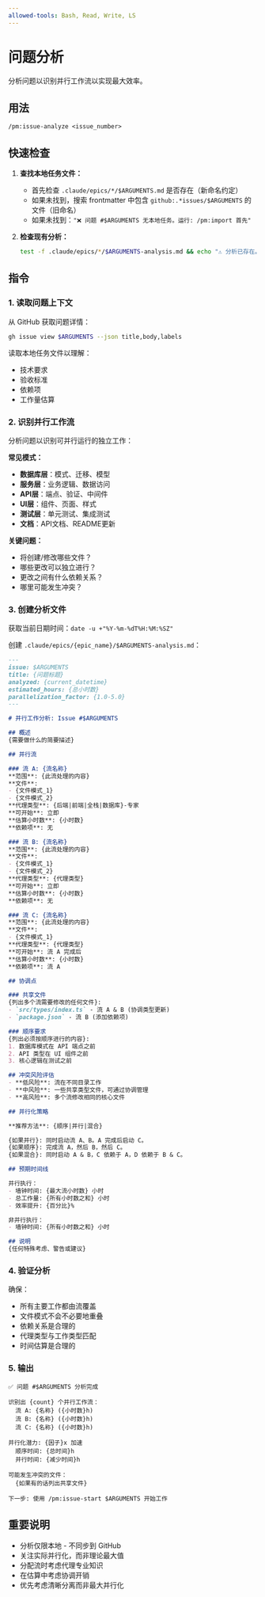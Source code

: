 ```yaml
---
allowed-tools: Bash, Read, Write, LS
---
```


# 问题分析

分析问题以识别并行工作流以实现最大效率。

## 用法
```
/pm:issue-analyze <issue_number>
```

## 快速检查

1. **查找本地任务文件：**
   - 首先检查 `.claude/epics/*/$ARGUMENTS.md` 是否存在（新命名约定）
   - 如果未找到，搜索 frontmatter 中包含 `github:.*issues/$ARGUMENTS` 的文件（旧命名）
   - 如果未找到：`"❌ 问题 #$ARGUMENTS 无本地任务。运行: /pm:import 首先"`

2. **检查现有分析：**
   ```bash
   test -f .claude/epics/*/$ARGUMENTS-analysis.md && echo "⚠️ 分析已存在。覆盖？(yes/no)"
   ```

## 指令

### 1. 读取问题上下文

从 GitHub 获取问题详情：
```bash
gh issue view $ARGUMENTS --json title,body,labels
```

读取本地任务文件以理解：
- 技术要求
- 验收标准
- 依赖项
- 工作量估算

### 2. 识别并行工作流

分析问题以识别可并行运行的独立工作：

**常见模式：**
- **数据库层**：模式、迁移、模型
- **服务层**：业务逻辑、数据访问
- **API层**：端点、验证、中间件
- **UI层**：组件、页面、样式
- **测试层**：单元测试、集成测试
- **文档**：API文档、README更新

**关键问题：**
- 将创建/修改哪些文件？
- 哪些更改可以独立进行？
- 更改之间有什么依赖关系？
- 哪里可能发生冲突？

### 3. 创建分析文件

获取当前日期时间：`date -u +"%Y-%m-%dT%H:%M:%SZ"`

创建 `.claude/epics/{epic_name}/$ARGUMENTS-analysis.md`：

```markdown
---
issue: $ARGUMENTS
title: {问题标题}
analyzed: {current_datetime}
estimated_hours: {总小时数}
parallelization_factor: {1.0-5.0}
---

# 并行工作分析: Issue #$ARGUMENTS

## 概述
{需要做什么的简要描述}

## 并行流

### 流 A: {流名称}
**范围**: {此流处理的内容}
**文件**:
- {文件模式_1}
- {文件模式_2}
**代理类型**: {后端|前端|全栈|数据库}-专家
**可开始**: 立即
**估算小时数**: {小时数}
**依赖项**: 无

### 流 B: {流名称}
**范围**: {此流处理的内容}
**文件**:
- {文件模式_1}
- {文件模式_2}
**代理类型**: {代理类型}
**可开始**: 立即
**估算小时数**: {小时数}
**依赖项**: 无

### 流 C: {流名称}
**范围**: {此流处理的内容}
**文件**:
- {文件模式_1}
**代理类型**: {代理类型}
**可开始**: 流 A 完成后
**估算小时数**: {小时数}
**依赖项**: 流 A

## 协调点

### 共享文件
{列出多个流需要修改的任何文件}:
- `src/types/index.ts` - 流 A & B (协调类型更新)
- `package.json` - 流 B (添加依赖项)

### 顺序要求
{列出必须按顺序进行的内容}:
1. 数据库模式在 API 端点之前
2. API 类型在 UI 组件之前
3. 核心逻辑在测试之前

## 冲突风险评估
- **低风险**: 流在不同目录工作
- **中风险**: 一些共享类型文件，可通过协调管理
- **高风险**: 多个流修改相同的核心文件

## 并行化策略

**推荐方法**: {顺序|并行|混合}

{如果并行}: 同时启动流 A、B。A 完成后启动 C。
{如果顺序}: 完成流 A，然后 B，然后 C。
{如果混合}: 同时启动 A & B，C 依赖于 A，D 依赖于 B & C。

## 预期时间线

并行执行：
- 墙钟时间: {最大流小时数} 小时
- 总工作量: {所有小时数之和} 小时
- 效率提升: {百分比}%

非并行执行：
- 墙钟时间: {所有小时数之和} 小时

## 说明
{任何特殊考虑、警告或建议}
```

### 4. 验证分析

确保：
- 所有主要工作都由流覆盖
- 文件模式不会不必要地重叠
- 依赖关系是合理的
- 代理类型与工作类型匹配
- 时间估算是合理的

### 5. 输出

```
✅ 问题 #$ARGUMENTS 分析完成

识别出 {count} 个并行工作流：
  流 A: {名称} ({小时数}h)
  流 B: {名称} ({小时数}h)
  流 C: {名称} ({小时数}h)
  
并行化潜力: {因子}x 加速
  顺序时间: {总时间}h
  并行时间: {减少时间}h

可能发生冲突的文件：
  {如果有的话列出共享文件}

下一步: 使用 /pm:issue-start $ARGUMENTS 开始工作
```

## 重要说明

- 分析仅限本地 - 不同步到 GitHub
- 关注实际并行化，而非理论最大值
- 分配流时考虑代理专业知识
- 在估算中考虑协调开销
- 优先考虑清晰分离而非最大并行化